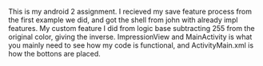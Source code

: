 This is my android 2 assignment. I recieved my save feature process from the first example we did, and got the shell from john with already impl features. 
My custom feature I did from logic base subtracting 255 from the original color, giving the inverse. 
ImpressionView and MainActivity is what you mainly need to see how my code is functional, and ActivityMain.xml is how the bottons are placed. 
